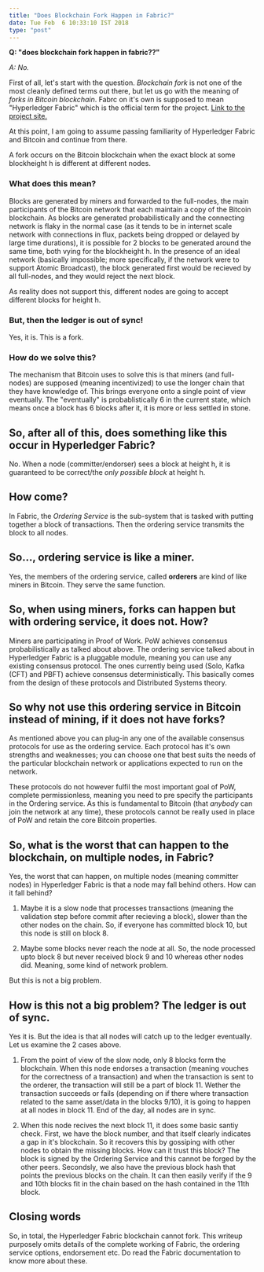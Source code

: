 ```yaml
---
title: "Does Blockchain Fork Happen in Fabric?"
date: Tue Feb  6 10:33:10 IST 2018
type: "post"
---
```


**Q: "does blockchain fork happen in fabric??"**

*A: No.*

First of all, let's start with the question. *Blockchain fork* is not one of the most cleanly defined terms out there, but let us go with the meaning of *forks in Bitcoin blockchain*. Fabrc on it's own is supposed to mean "Hyperledger Fabric" which is the official term for the project. [Link to the project site.](https://hyperledger.org/projects/fabric)

At this point, I am going to assume passing familiarity of Hyperledger Fabric and Bitcoin and continue from there.

A fork occurs on the Bitcoin blockchain when the exact block at some blockheight h is different at different nodes.

### What does this mean?

Blocks are generated by miners and forwarded to the full-nodes, the main participants of the Bitcoin network that each maintain a copy of the Bitcoin blockchain. As blocks are generated probabilistically and the connecting network is flaky in the normal case (as it tends to be in internet scale network with connections in flux, packets being dropped or delayed by large time durations), it is possible for 2 blocks to be generated around the same time, both vying for the blockheight h. In the presence of an ideal network (basically impossible; more specifically, if the network were to support Atomic Broadcast), the block generated first would be recieved by all full-nodes, and they would reject the next block.

As reality does not support this, different nodes are going to accept different blocks for height h.

### But, then the ledger is out of sync!

Yes, it is. This is a fork.

### How do we solve this?

The mechanism that Bitcoin uses to solve this is that miners (and full-nodes) are supposed (meaning incentivized) to use the longer chain that they have knowledge of. This brings everyone onto a single point of view eventually. The "eventually" is probablistically 6 in the current state, which means once a block has 6 blocks after it, it is more or less settled in stone.

## So, after all of this, does something like this occur in Hyperledger Fabric?

No. When a node (committer/endorser) sees a block at height h, it is guaranteed to be correct/the *only possible block* at height h.

## How come?

In Fabric, the *Ordering Service* is the sub-system that is tasked with putting together a block of transactions. Then the ordering service transmits the block to all nodes.

## So..., ordering service is like a miner.

Yes, the members of the ordering service, called **orderers** are kind of like miners in Bitcoin. They serve the same function.

## So, when using miners, forks can happen but with ordering service, it does not. How?

Miners are participating in Proof of Work. PoW achieves consensus probabilistically as talked about above. The ordering service talked about in Hyperledger Fabric is a pluggable module, meaning you can use any  existing consensus protocol. The ones currently being used (Solo, Kafka (CFT) and PBFT) achieve consensus deterministically. This basically comes from the design of these protocols and Distributed Systems theory.

## So why not use this ordering service in Bitcoin instead of mining, if it does not have forks?

As mentioned above you can plug-in any one of the available consensus protocols for use as the ordering service. Each protocol has it's own strengths and weaknesses; you can choose one that best suits the needs of the particular blockchain network or applications expected to run on the network.

These protocols do not however fulfil the most important goal of PoW, complete permissionless, meaning you need to pre specify the participants in the Ordering service. As this is fundamental to Bitcoin (that *anybody* can join the network at any time), these protocols cannot be really used in place of PoW and retain the core Bitcoin properties.

## So, what is the worst that can happen to the blockchain, on multiple nodes, in Fabric?

Yes, the worst that can happen, on multiple nodes (meaning committer nodes) in Hyperledger Fabric is that a node may fall behind others. How can it fall behind?

1. Maybe it is a slow node that processes transactions (meaning the validation step before commit after recieving a block), slower than the other nodes on the chain. So, if everyone has committed block 10, but this node is still on block 8.

2. Maybe some blocks never reach the node at all. So, the node processed upto block 8 but never received block 9 and 10 whereas other nodes did. Meaning, some kind of network problem.

But this is not a big problem.

## How is this not a big problem? The ledger is out of sync.

Yes it is. But the idea is that all nodes will catch up to the ledger eventually. Let us examine the 2 cases above.

1. From the point of view of the slow node, only 8 blocks form the blockchain. When this node endorses a transaction (meaning vouches for the correctness of a transaction) and when the transaction is sent to the orderer, the transaction will still be a part of block 11. Wether the transaction succeeds or fails (depending on if there where transaction related to the same asset/data in the blocks 9/10), it is going to happen at all nodes in block 11. End of the day, all nodes are in sync.

2. When this node recives the next block 11, it does some basic santiy check. First, we have the block number, and that itself clearly indicates a gap in it's blockchain. So it recovers this by gossiping with other nodes to obtain the missing blocks. How can it trust this block? The block is signed by the Ordering Service and this cannot be forged by the other peers. Secondsly, we also have the previous block hash that points the previous blocks on the chain. It can then easily verify if the 9 and 10th blocks fit in the chain based on the hash contained in the 11th block.

## Closing words

So, in total, the Hyperledger Fabric blockchain cannot fork. This writeup purposely omits details of the complete working of Fabric, the ordering service options, endorsement etc. Do read the Fabric documentation to know more about these.
